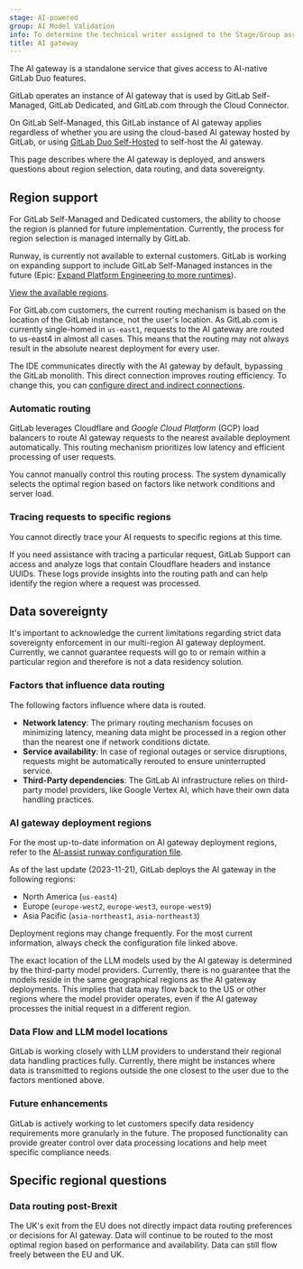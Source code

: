```yaml
---
stage: AI-powered
group: AI Model Validation
info: To determine the technical writer assigned to the Stage/Group associated with this page, see https://handbook.gitlab.com/handbook/product/ux/technical-writing/#assignments
title: AI gateway
---
```


The AI gateway is a standalone service that gives access to AI-native GitLab Duo features.

GitLab operates an instance of AI gateway that is used by GitLab Self-Managed, GitLab Dedicated, and GitLab.com through the Cloud Connector.

On GitLab Self-Managed, this GitLab instance of AI gateway applies regardless of whether you are using the
cloud-based AI gateway hosted by GitLab, or using [GitLab Duo Self-Hosted](../../administration/gitlab_duo_self_hosted/_index.md) to self-host the AI gateway.

This page describes where the AI gateway is deployed, and answers questions about region selection, data routing, and data sovereignty.

## Region support

For GitLab Self-Managed and Dedicated customers, the ability to choose the region is planned for future implementation. Currently, the process for region selection is managed internally by GitLab.

Runway, is currently not available to external customers. GitLab is working on expanding support to include GitLab Self-Managed instances in the future (Epic: [Expand Platform Engineering to more runtimes](https://gitlab.com/groups/gitlab-com/gl-infra/-/epics/1330)).

[View the available regions](https://gitlab-com.gitlab.io/gl-infra/platform/runway/runwayctl/manifest.schema.html#spec_regions).

For GitLab.com customers, the current routing mechanism is based on the location of the GitLab instance, not the user's location. As GitLab.com is currently single-homed in `us-east1`, requests to the AI gateway are routed to us-east4 in almost all cases. This means that the routing may not always result in the absolute nearest deployment for every user.

The IDE communicates directly with the AI gateway by default, bypassing the GitLab monolith. This direct connection improves routing efficiency. To change this, you can [configure direct and indirect connections](../project/repository/code_suggestions/_index.md#direct-and-indirect-connections).

### Automatic routing

GitLab leverages Cloudflare and *Google Cloud Platform* (GCP) load balancers to route AI
gateway requests to the nearest available deployment automatically. This routing
mechanism prioritizes low latency and efficient processing of user requests.

You cannot manually control this routing process. The system dynamically selects the optimal region based on factors like network conditions and server load.

### Tracing requests to specific regions

You cannot directly trace your AI requests to specific regions at this time.

If you need assistance with tracing a particular request, GitLab Support can access and
analyze logs that contain Cloudflare headers and instance UUIDs. These logs provide
insights into the routing path and can help identify the region where a request was processed.

## Data sovereignty

It's important to acknowledge the current limitations regarding strict data sovereignty enforcement in our multi-region AI gateway deployment. Currently, we cannot guarantee requests will go to or remain within a particular region and therefore is not a data residency solution.

### Factors that influence data routing

The following factors influence where data is routed.

- **Network latency**: The primary routing mechanism focuses on minimizing latency, meaning data might be processed in a region other than the nearest one if network conditions dictate.
- **Service availability**: In case of regional outages or service disruptions, requests might be automatically rerouted to ensure uninterrupted service.
- **Third-Party dependencies**: The GitLab AI infrastructure relies on third-party model providers, like Google Vertex AI, which have their own data handling practices.

### AI gateway deployment regions

For the most up-to-date information on AI gateway deployment regions, refer to the [AI-assist runway configuration file](https://gitlab.com/gitlab-org/modelops/applied-ml/code-suggestions/ai-assist/-/blob/main/.runway/runway.yml?ref_type=heads#L12).

As of the last update (2023-11-21), GitLab deploys the AI gateway in the following regions:

- North America (`us-east4`)
- Europe (`europe-west2`, `europe-west3`, `europe-west9`)
- Asia Pacific (`asia-northeast1`, `asia-northeast3`)

Deployment regions may change frequently. For the most current information, always check the configuration file linked above.

The exact location of the LLM models used by the AI gateway is determined by the third-party model providers. Currently, there is no guarantee that the models reside in the same geographical regions as the AI gateway deployments. This implies that data may flow back to the US or other regions where the model provider operates, even if the AI gateway processes the initial request in a different region.

### Data Flow and LLM model locations

GitLab is working closely with LLM providers to understand their regional data handling practices fully. Currently, there might be instances where data is transmitted to regions outside the one closest to the user due to the factors mentioned above.

### Future enhancements

GitLab is actively working to let customers specify data residency requirements more granularly in the future. The proposed functionality can provide greater control over data processing locations and help meet specific compliance needs.

## Specific regional questions

### Data routing post-Brexit

The UK's exit from the EU does not directly impact data routing preferences or decisions for AI gateway. Data will continue to be routed to the most optimal region based on performance and availability. Data can still flow freely between the EU and UK.
